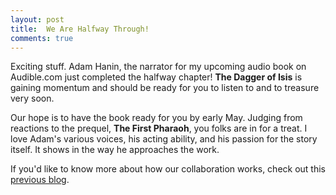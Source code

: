 ```yaml
---
layout: post
title: 	We Are Halfway Through!
comments: true
---
```


Exciting stuff. Adam Hanin, the narrator for my upcoming audio book on Audible.com just completed the halfway chapter! **The Dagger of Isis** is gaining momentum and should be ready for you to listen to and to treasure very soon. 

<!--more-->

Our hope is to have the book ready for you by early May. Judging from reactions to the prequel, **The First Pharaoh**, you folks are in for a treat. I love Adam's various voices, his acting ability, and his passion for the story itself. It shows in the way he approaches the work. 

If you'd like to know more about how our collaboration works, check out this [previous blog](http://www.lesterpicker.com/2013/03/07/DOI-audio-start/). 



